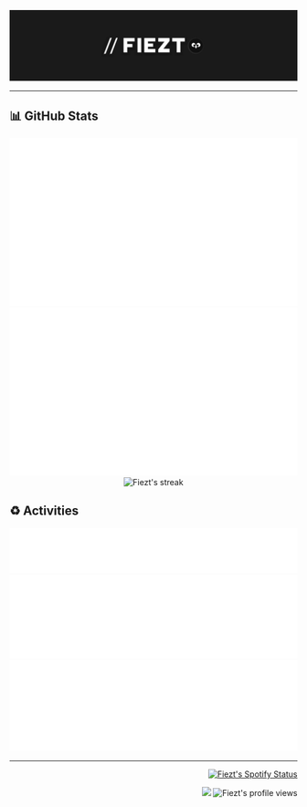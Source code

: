 <p align="center">
  <a href="https://fiezt.ga" target="_blank">
    <img src="assets/top-cover.jpg">
  </a>
</p>

---

## 📊 GitHub Stats

<p align="center">
    <img alt="Fiezt's GitHub Statistics" src="https://raw.githubusercontent.com/fiezt1492/github-stats/master/generated/overview.svg#gh-dark-mode-only"/>
    <img alt="Fiezt's Languages Used" src="https://raw.githubusercontent.com/fiezt1492/github-stats/master/generated/languages.svg#gh-dark-mode-only"/>
    <img alt="Fiezt's streak" src="https://github-readme-streak-stats.herokuapp.com/?user=fiezt1492&theme=dracula&hide_border=true"/>
</p>

## ♻ Activities

<p>
    <img alt="Fiezt's habits" src="https://raw.githubusercontent.com/fiezt1492/fiezt1492/main/metrics.plugin.habits.facts.svg"/>
    <img alt="Fiezt's lines" src="https://raw.githubusercontent.com/fiezt1492/fiezt1492/main/metrics.plugin.lines.svg"/>
    <img alt="Fiezt's steam" src="https://raw.githubusercontent.com/fiezt1492/fiezt1492/main/metrics.plugin.steam.svg"/>
</p>

---

<p align="right">
    <a href="https://spotify-github-profile.vercel.app/api/view?uid=31ca47euftbpvk3cbt3aw5zc7rgm&redirect=true" target="_blank">
        <img alt="Fiezt's Spotify Status" src="https://spotify-github-profile.vercel.app/api/view?uid=31ca47euftbpvk3cbt3aw5zc7rgm&cover_image=true&theme=novatorem&show_offline=false&background_color=333333&interchange=false&bar_color_cover=true&bar_color=00ffff"/>
    </a>
</p>
 <p align="right">
        <img src="https://dcbadge.vercel.app/api/shield/445102575314927617?theme=discord-inverted" />
        <img alt="Fiezt's profile views" src="https://komarev.com/ghpvc/?username=fiezt1492&label=Views&color=ff79c6&style=for-the-badge"/>
</p>
